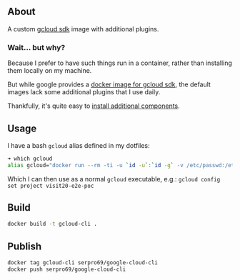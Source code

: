 ## About 

A custom [gcloud sdk](https://cloud.google.com/sdk?hl=en) image with additional plugins.

### Wait... but why?

Because I prefer to have such things run in a container, rather than installing them locally on my machine.

But while google provides a [docker image for gcloud sdk](https://cloud.google.com/sdk/docs/downloads-docker), the default images lack some additional plugins that I use daily.

Thankfully, it's quite easy to [install additional components](https://cloud.google.com/sdk/docs/downloads-docker#installing_additional_components).

## Usage

I have a bash `gcloud` alias defined in my dotfiles:

```bash
➜ which gcloud
alias gcloud="docker run --rm -ti -u `id -u`:`id -g` -v /etc/passwd:/etc/passwd -v $HOME/.config/gcloud:$HOME/.config/gcloud -v $HOME/.kube:$HOME/.kube serpro69/google-cloud-cli gcloud"
```

Which I can then use as a normal `gcloud` executable, e.g.: `gcloud config set project visit20-e2e-poc`

## Build

```bash
docker build -t gcloud-cli .
```

## Publish

```bash
docker tag gcloud-cli serpro69/google-cloud-cli
docker push serpro69/google-cloud-cli
```

